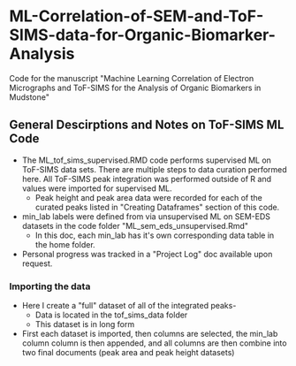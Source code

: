 # ML-Correlation-of-SEM-and-ToF-SIMS-data-for-Organic-Biomarker-Analysis
Code for the manuscript "Machine Learning Correlation of Electron Micrographs and ToF-SIMS  for the Analysis of Organic Biomarkers in Mudstone"

## General Descirptions and Notes on ToF-SIMS ML Code

- The ML_tof_sims_supervised.RMD code performs supervised ML on ToF-SIMS data sets. There are multiple steps to data curation performed here. All ToF-SIMS peak integration was performed outside of R and values were imported for supervised ML. 
  - Peak height and peak area data were recorded for each of the curated peaks listed in "Creating Dataframes" section of this code.  
- min_lab labels were defined from via unsupervised ML on SEM-EDS datasets in the code folder "ML_sem_eds_unsupervised.Rmd"
  - In this doc, each min_lab has it's own corresponding data table in the home folder. 
- Personal progress was tracked in a "Project Log" doc available upon request. 

### Importing the data

- Here I create a "full" dataset of all of the integrated peaks-
  - Data is located in the tof_sims_data folder
  - This dataset is in long form
-  First each dataset is imported, then columns are selected, the min_lab column column is then appended, and all columns are then combine into two final documents (peak area and peak height datasets)

